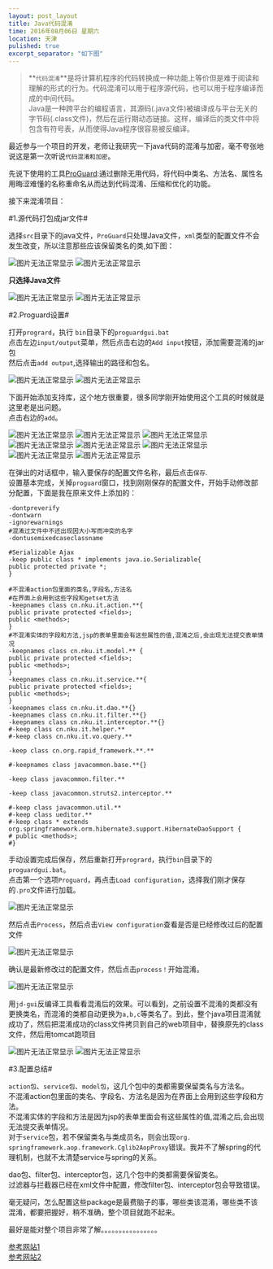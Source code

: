 ```yaml
---
layout: post_layout
title: Java代码混淆
time: 2016年08月06日 星期六
location: 天津
pulished: true
excerpt_separator: "如下图"
---
```

>
>**`代码混淆`**是将计算机程序的代码转换成一种功能上等价但是难于阅读和理解的形式的行为。代码混淆可以用于程序源代码，也可以用于程序编译而成的中间代码。  
Java是一种跨平台的编程语言，其源码(.java文件)被编译成与平台无关的字节码(.class文件)，然后在运行期动态链接。这样，编译后的类文件中将包含有符号表，从而使得Java程序很容易被反编译。
>

最近参与一个项目的开发，老师让我研究一下java代码的混淆与加密，毫不夸张地说这是第一次听说`代码混淆和加密`。

先说下使用的工具[ProGuard](http://proguard.sourceforge.net/):通过删除无用代码，将代码中类名、方法名、属性名用晦涩难懂的名称重命名从而达到代码混淆、压缩和优化的功能。


接下来混淆项目：

#1.源代码打包成jar文件#


选择`src`目录下的java文件，`ProGuard`只处理Java文件，`xml`类型的配置文件不会发生改变，所以注意那些应该保留类名的类,如下图：


<img src="/assets/img/Java_Confusion/0.png" alt="图片无法正常显示">

<img src="/assets/img/Java_Confusion/1.png" alt="图片无法正常显示">

**只选择Java文件**

<img src="/assets/img/Java_Confusion/2.png" alt="图片无法正常显示">

<img src="/assets/img/Java_Confusion/3.png" alt="图片无法正常显示">

#2.Proguard设置#

打开`progrard`，执行 `bin`目录下的`proguardgui.bat`  
点击左边`input/output`菜单，然后点击右边的`Add input`按钮，添加需要混淆的jar包  
然后点击`add output`,选择输出的路径和包名。  

<img src="/assets/img/Java_Confusion/4.png" alt="图片无法正常显示">

<img src="/assets/img/Java_Confusion/5.png" alt="图片无法正常显示">

下面开始添加支持库，这个地方很重要，很多同学刚开始使用这个工具的时候就是这里老是出问题。  
点击右边的`add`。

<img src="/assets/img/Java_Confusion/6.png" alt="图片无法正常显示">

<img src="/assets/img/Java_Confusion/7.png" alt="图片无法正常显示">

<img src="/assets/img/Java_Confusion/8.png" alt="图片无法正常显示">

<img src="/assets/img/Java_Confusion/9.png" alt="图片无法正常显示">

<img src="/assets/img/Java_Confusion/10.png" alt="图片无法正常显示">

<img src="/assets/img/Java_Confusion/11.png" alt="图片无法正常显示">

<img src="/assets/img/Java_Confusion/12.png" alt="图片无法正常显示">

<img src="/assets/img/Java_Confusion/13.png" alt="图片无法正常显示">

在弹出的对话框中，输入要保存的配置文件名称，最后点击`保存`.  
设置基本完成，关掉`proguard`窗口，找到刚刚保存的配置文件，开始手动修改部分配置，下面是我在原来文件上添加的：

```
-dontpreverify
-dontwarn
-ignorewarnings
#混淆过文件中不还出现因大小写而冲突的名字
-dontusemixedcaseclassname

#Serializable Ajax
-keep public class * implements java.io.Serializable{
public protected private *;
}

#不混淆action包里面的类名,字段名,方法名
#在界面上会用到这些字段和getset方法
-keepnames class cn.nku.it.action.**{
public private protected <fields>;
public <methods>;
}
#不混淆实体的字段和方法,jsp的表单里面会有这些属性的值,混淆之后,会出现无法提交表单情况
-keepnames class cn.nku.it.model.** {
public private protected <fields>;
public <methods>;
}
-keepnames class cn.nku.it.service.**{
public private protected <fields>;
public <methods>;
}
-keepnames class cn.nku.it.dao.**{}
-keepnames class cn.nku.it.filter.**{}
-keepnames class cn.nku.it.interceptor.**{}
#-keep class cn.nku.it.helper.**
#-keep class cn.nku.it.vo.query.**

-keep class cn.org.rapid_framework.**.**

#-keepnames class javacommon.base.**{}

-keep class javacommon.filter.**

-keep class javacommon.struts2.interceptor.**

#-keep class javacommon.util.**
#-keep class ueditor.**
#-keep class * extends org.springframework.orm.hibernate3.support.HibernateDaoSupport {
# public <methods>;
#}

```

手动设置完成后保存，然后重新打开`progrard`，执行`bin`目录下的`proguardgui.bat`。  
点击第一个选项`Proguard`，再点击`Load configuration`，选择我们刚才保存的`.pro`文件进行加载。

<img src="/assets/img/Java_Confusion/14.png" alt="图片无法正常显示">

然后点击`Process`，然后点击`View configuration`查看是否是已经修改过后的配置文件

<img src="/assets/img/Java_Confusion/15.png" alt="图片无法正常显示">

确认是最新修改过的配置文件，然后点击`process！`开始混淆。

<img src="/assets/img/Java_Confusion/16.png" alt="图片无法正常显示">

用`jd-gui`反编译工具看看混淆后的效果。可以看到，之前设置不混淆的类都没有更换类名，而混淆的类都自动更换为`a,b,c`等类名了。到此，整个java项目混淆就成功了，然后把混淆成功的class文件拷贝到自己的web项目中，替换原先的class文件，然后用tomcat跑项目

<img src="/assets/img/Java_Confusion/17.png" alt="图片无法正常显示">

<img src="/assets/img/Java_Confusion/18.png" alt="图片无法正常显示">

#3.配置总结#

`action包`、`service包`、`model包`，这几个包中的类都需要保留类名与方法名。  
不混淆action包里面的类名、字段名、方法名是因为在界面上会用到这些字段和方法。  
不混淆实体的字段和方法是因为jsp的表单里面会有这些属性的值,混淆之后,会出现无法提交表单情况。  
对于`service`包，若不保留类名与类成员名，则会出现`org. springframework.aop.framework.Cglib2AopProxy`错误。我并不了解spring的代理机制，也就不太清楚service与spring的关系。

dao包、filter包、interceptor包，这几个包中的类都需要保留类名。  
过滤器与拦截器已经在xml文件中配置，修改filter包、interceptor包会导致错误。

毫无疑问，怎么配置这些package是最费脑子的事，哪些类该混淆，哪些类不该混淆，都要把握好，稍不准确，整个项目就跑不起来。

最好是能对整个项目非常了解。。。。。。。。。。。。。。。。

[参考网站1](http://blog.csdn.net/zhangdaiscott/article/details/45368261)  
[参考网站2](http://www.cnblogs.com/zhouyalei/archive/2013/06/18/3142650.html)